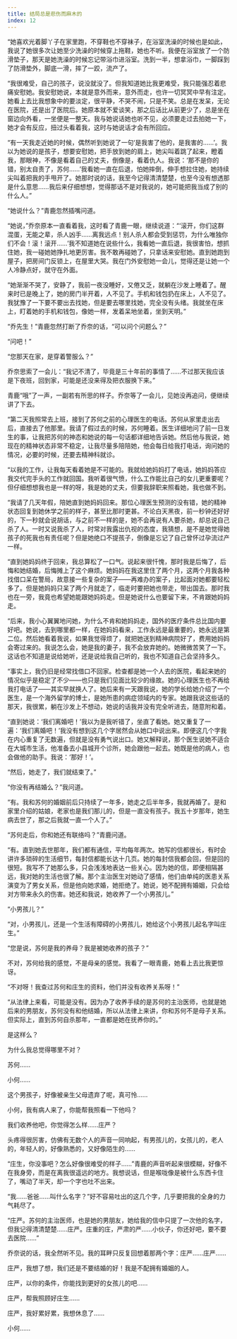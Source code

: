 ```yaml
---
title: 结局总是悲伤而麻木的
index: 12
---
```


“她喜欢光着脚丫子在家里跑，不穿鞋也不穿袜子，在浴室洗澡的时候也是如此，我说了她很多次让她至少洗澡的时候穿上拖鞋，她也不听。我便在浴室放了一个防滑垫子，那天是她洗澡的时候忘记带浴巾进浴室。洗到一半，想拿浴巾，一脚踩到了防滑垫外，脚底一滑，摔了一跤，流产了。

“我很难受，自己的孩子，说没就没了。但我知道她比我更难受，我只能强忍着悲痛安慰她。我安慰她说，本就是意外而来，意外而走，也许一切冥冥中早有注定。她看上去比我想象中的要淡定，很平静，不哭不闹，只是不笑。总是在发呆，无论在医院，还是出了医院后。她原本就不爱谈笑，那之后话比从前更少了，总是坐在窗边向外看，一坐便是一整天。我与她说话她也听不见，必须要走过去拍她一下，她才会有反应，扭过头看着我，这时与她说话才会有所回应。

“有一天我走近她的时候，偶然听到她说了一句‘是我害了他的，是我害的……’。我以为她说的是孩子，想要安慰她，把手放到她的肩上，她尖叫着跳了起来，瞪着我，那眼神，不像是看着自己的丈夫，倒像是，看着仇人。我说：‘那不是你的错，别太自责了，苏何……’我看她一直在后退，怕她摔倒，伸手想拉住她，她持续尖叫着把我的手甩开了。她那时说的话，我至今记得清清楚楚，也至今没有想透那是什么意思……我后来仔细想想，觉得那话不是对我说的，她可能把我当成了别的什么人。”

“她说什么？”青鹿忽然插嘴问道。

“她说，”乔奈原本一直看着我，这时看了青鹿一眼，继续说道：“‘滚开，你们这群混蛋，无能之辈，杀人凶手……离我远点！别人杀人都会受到惩罚，为什么唯独你们不会！滚！滚开……’我不知道她在说些什么，我看她一直后退，我很害怕，想抓住她，我一碰她她挣扎地更厉害。我不敢再碰她了，只拿话来安慰她。直到她跑到屋子，把房间门反锁上，在屋里大哭。我在门外安慰她一会儿，觉得还是让她一个人冷静点好，就守在外面。

“她渐渐不哭了，安静了，我前一夜没睡好，又倦又乏，就躺在沙发上睡着了。醒来时已是晚上了，她的房门半开着，人不见了。手机和钱包扔在床上，人不见了。我犹豫了一下要不要出去找她，但是要去哪里找她，完全没有头绪。我就坐在床上，盯着她的手机和钱包，像她一样，发着呆地坐着，坐到天明。”

“乔先生！”青鹿忽然打断了乔奈的话，“可以问个问题么？”

“问吧！”

“您那天在家，是穿着警服么？”

乔奈思索了一会儿：“我记不清了，毕竟是三十年前的事情了……不过那天我应该是下夜班，回到家，可能是还没来得及把衣服换下来。”

青鹿“哦”了一声，一副若有所思的样子。乔奈等了一会儿，见她没再追问，便继续讲了下去。

“第二天我照常去上班，接到了苏何之前的心理医生的电话。苏何从家里走出去后，直接去了他那里。我请了假过去的时候，苏何睡着。医生详细地问了前一日发生的事，让我把苏何的神态和她说的每一句话都详细地告诉她。然后他与我说，她现在的精神状态非常不稳定，让我尽量多陪陪她，他会每日给我打电话，询问她的情况，必要的时候，还要去精神科就诊。

“以我的工作，让我每天看着她是不可能的。我就给她妈妈打了电话，她妈妈答应我交代完手头的工作就回国。我听着很气愤，什么工作能比自己的女儿更重要呢？但仔细想想我也是一样的呀，我是她的丈夫，但要我辞职来照看她，我也做不到。

“我请了几天年假，陪她直到她妈妈回来。那位心理医生预测的没有错，她的精神状态回复到她休学之前的样子，甚至比那时更甚。不论白天黑夜，前一秒钟还好好的，下一秒就会说胡话，与之前不一样的是，她不会再说有人要杀她，却总说自己杀了人。一时又说我杀了人，时常对我露出仇视的态度，我猜想，是不是她觉得她孩子的死我也有责任呢？但是她绝口不提孩子，倒像是忘记了自己曾怀过孕流过产一样。

“直到她妈妈终于回来，我总算松了一口气。说起来很忏愧，那时我是后悔了，后悔和她结婚，后悔摊上了这个麻烦。她妈妈在我这里住了两个月，这两个月我各种找借口呆在警局，故意接一些复杂的案子——再难办的案子，比起面对她都要轻松多了。但是她妈妈只呆了两个月就走了，临走时要把她也带走，带出国去。那时我也在一旁，我竟也希望她能跟她妈妈走。但是她说什么也要留下来，不肯跟她妈妈走。

“后来，我小心翼翼地问她，为什么不肯和她妈妈走，国外的医疗条件总比国内要好吧。她说，去到哪里都一样，在她妈妈看来，工作永远是最重要的，她永远是第二位。然后她看着我说，如果我觉得烦了，就把她送到精神病院好了，费用她妈妈会寄过来的。我说怎么会，她是我的妻子，我不会放弃她的。她微微苦笑了一下。这话也不知道是说给她听，还是说给我自己听的，我也不知道自己会坚持多久。

“事实上，我仍旧是经常找借口不回家。检查都是她一个人去的医院，看起来她的情况似乎是稳定了不少——也只是我们见面比较少的缘故。她的心理医生也不再给我打电话了——其实早就换人了。她后来有一天跟我说，她的学长给她介绍了一个医生，是一个海外留学的博士，是她所患的病症领域内的专家。她跟我说这些话的那天，我很累，躺在沙发上不想动，她说的话我并没有完全听进去，随意附和着。

“直到她说：‘我们离婚吧！’我以为是我听错了，坐直了看她。她又重复了一遍：‘我们离婚吧！’我没有想到这几个字居然会从她口中说出来。即便这几个字我在内心重复了无数遍，但就是没有勇气说出口。她又解释说，那个医生说她不适合在大城市生活，他准备去小县城开个诊所，她会跟他一起去。她既是他的病人，也会做他的助手。我说：‘那好！’。

“然后，她走了，我们就结束了。”

“你没有再结婚么？”我问道。

“有。我和苏何的婚姻前后只持续了一年多，她走之后半年多，我就再婚了。是和家里介绍的姑娘，老家也是我们那儿的，但是一直没有孩子。我五十岁那年，她生病去世了，那之后我就一直一个人了。”

“苏何走后，你和她还有联络吗？”青鹿问道。

“有。直到她去世那年，我们都有通信，平均每年两次。她写的信都很长，有时会讲许多琐碎的生活细节，每封信都能长达十几页。她的每封信我都会回，但是回的很短。我写不了她那么多，只会浅浅地表达一些关心。因为她的信，即便相隔甚远，我对她的生活也很了解。那个主治医生对她动了感情，他们由单纯的医患关系演变为了男女关系，但是他向她求婚，她拒绝了。她说，她不配拥有婚姻，只会给对方带来永久的伤害。她还和我说，她收养了一个小男孩儿。”

“小男孩儿？”

“对，小男孩儿，还是一个生活有障碍的小男孩儿，她给这个小男孩儿起名字叫庄生。”

“您是说，苏何是我的养母？我是被她收养的孩子？”

不对，苏何给我的感觉，不是母亲的感觉。我看了一眼青鹿，她看上去比我更惊讶。

“不对呀！我查过苏何和庄生的资料，他们并没有收养关系呀！”

“从法律上来看，可能是没有。因为办了收养手续的是苏何的主治医师，也就是她后来的男朋友，苏何没有和他结婚，所以从法律上来讲，你和苏何不是母子关系。但实际上，直到苏何自杀那年，一直都是她在抚养你的。”

是这样么？

为什么我总觉得哪里不对？

苏何……

小何……

这个男孩子，好像被亲生父母遗弃了呢，真可怜……

小何，我有病人来了，你能帮我照看一下他吗？

我们收养他吧，你觉得怎么样……庄严？

头疼得很厉害，仿佛有无数个人的声音一同响起，有男孩儿的，女孩儿的，老人的，年轻人的，好像熟悉的，又好像陌生的……

“庄生，你没事吧？怎么好像很难受的样子……”青鹿的声音听起来很模糊，好像不在我身旁，而是在离我很遥远的地方。我想说话，但是喉咙像是被什么东西卡住了，嘴动了半天，却一个字也吐不出来。

“我……爸爸……叫什么名字？”好不容易吐出的这几个字，几乎要把我的全身的力气耗尽了。

“庄严。苏何的主治医师，也是她的男朋友，她给我的信中只提了一次他的名字，但我记得清清楚楚……庄严。庄重的庄，严肃的严……小伙子，你还好吧，要不要去医院……”

乔奈说的话，我全然听不见。我的耳畔只反复回想着那两个字：庄严……庄严……

庄严，我想了想，我们还是不要结婚的好！我是不配拥有婚姻的人。

庄严，以你的条件，你能找到更好的女孩儿的吧……

庄严，帮我照顾好庄生……

庄严，我好累好累，我想休息了……

小何……
